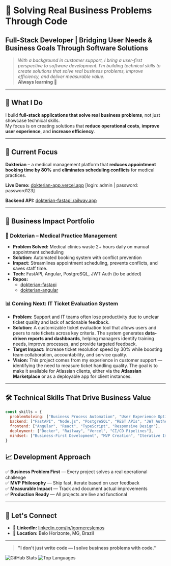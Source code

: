 # 👋 Solving Real Business Problems Through Code

## Full-Stack Developer | Bridging User Needs & Business Goals Through Software Solutions

> _With a background in customer support, I bring a user-first perspective to software development. I’m building technical skills to create solutions that solve real business problems, improve efficiency, and deliver measurable value._  
> **Always learning 🚀**

---

## 🎯 What I Do
I build **full-stack applications that solve real business problems**, not just showcase technical skills.  
My focus is on creating solutions that **reduce operational costs**, **improve user experience**, and **increase efficiency**.

---

## 🏥 Current Focus
**Dokterian** – a medical management platform that **reduces appointment booking time by 80%** and **eliminates scheduling conflicts** for medical practices.  

**Live Demo:** [dokterian-app.vercel.app](https://dokterian-angular-deployed-57hs0xst4-igornlemos-projects.vercel.app/dashboard) 
[login: admin | password: password123]

**Backend API:** [dokterian-fastapi.railway.app](dokterian-fastapi-production.up.railway.app)

---

## 💼 Business Impact Portfolio

### 🏥 Dokterian – Medical Practice Management
- **Problem Solved:** Medical clinics waste 2+ hours daily on manual appointment scheduling  
- **Solution:** Automated booking system with conflict prevention  
- **Impact:** Streamlines appointment scheduling, prevents conflicts, and saves staff time.
- **Tech:** FastAPI, Angular, PostgreSQL, JWT Auth (to be added)  
- **Repos:**    
  - [dokterian-fastapi](https://github.com/igornlemos/dokterian-fastapi)  
  - [dokterian-angular](https://github.com/igornlemos/dokterian-angular)

### 📊 Coming Next: IT Ticket Evaluation System
- **Problem:** Support and IT teams often lose productivity due to unclear ticket quality and lack of actionable feedback.
- **Solution:** A customizable ticket evaluation tool that allows users and peers to rate tickets across key criteria. The system generates **data-driven reports and dashboards**, helping managers identify training needs, improve processes, and provide targeted feedback.
- **Target Impact:** Increase ticket resolution speed by 30% while boosting team collaboration, accountability, and service quality.
- **Vision:** This project comes from my experience in customer support — identifying the need to measure ticket handling quality. The goal is to make it available for Atlassian clients, either via the **Atlassian Marketplace** or as a deployable app for client instances.


---

## 🛠️ Technical Skills That Drive Business Value

```javascript
const skills = {
  problemSolving: ["Business Process Automation", "User Experience Optimization"],
  backend: ["FastAPI", "Node.js", "PostgreSQL", "REST APIs", "JWT Authentication"],
  frontend: ["Angular", "React", "TypeScript", "Responsive Design"],
  deployment: ["Docker", "Railway", "Vercel", "CI/CD Pipelines"],
  mindset: ["Business-First Development", "MVP Creation", "Iterative Improvement"]
}

```

## 📈 Development Approach

✅ **Business Problem First** — Every project solves a real operational challenge  
✅ **MVP Philosophy** — Ship fast, iterate based on user feedback  
✅ **Measurable Impact** — Track and document actual improvements  
✅ **Production Ready** — All projects are live and functional  

---

## 🤝 Let's Connect

- 🔗 **LinkedIn:** [linkedin.com/in/igornereslemos](https://linkedin.com/in/igornereslemos)
- 📍 **Location:** Belo Horizonte, MG, Brazil

---

> **"I don't just write code — I solve business problems with code."**

![GitHub Stats](https://github-readme-stats.vercel.app/api?username=igornlemos&show_icons=true&theme=radical&v=1)
![Top Languages](https://github-readme-stats.vercel.app/api/top-langs/?username=igornlemos&layout=compact&theme=radical&v=1)

